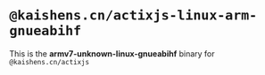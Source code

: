 # `@kaishens.cn/actixjs-linux-arm-gnueabihf`

This is the **armv7-unknown-linux-gnueabihf** binary for `@kaishens.cn/actixjs`
